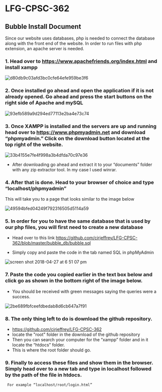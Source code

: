 # LFG-CPSC-362

## Bubble Install Document

Since our website uses databases, php is needed to connect the database along with the front end of the website. In order to run files with php extension, an apache server is needed. 

### 1. Head over to https://www.apachefriends.org/index.html and install xampp

![d80db9c03afd3bc0cfe64efe959be3f6](https://user-images.githubusercontent.com/31262157/39280409-29f662f0-48b4-11e8-8b26-0e1b52fd9f32.png)


### 2. Once installed go ahead and open the application if it is not already opened. Go ahead and press the start buttons on the right side of Apache and mySQL

![93efb589a9d294ed77113e2ba4e73c74](https://user-images.githubusercontent.com/31262157/39280430-40f63c28-48b4-11e8-9c58-34f54eed9546.png)

### 3. Once XAMPP is installed and the servers are up and running head over to https://www.phpmyadmin.net and download “phpmyadmin.” Click on the download button located at the top right of the website.

![33b4155e7fe4f998a3b4dfda70c97e36](https://user-images.githubusercontent.com/31262157/39280441-4e19fc50-48b4-11e8-85fa-ad506b57998f.png)

- After downloading go ahead and extract it to your “documents” folder with any zip extractor tool. In my case I used winrar.


### 4. After that is done. Head to your browser of choice and type “localhost/phpmyadmin” 
This will take you to a page that looks similar to the image below

![49594bfed04249f792316505d5114a59](https://user-images.githubusercontent.com/31262157/39280508-a61419ea-48b4-11e8-86f9-efb450970566.png)

### 5. In order for you to have the same database that is used by our php files, you will first need to create a new database
- Head over to this link https://github.com/cirjeffrey/LFG-CPSC-362/blob/master/bubble_db/bubble.sql

- Simply copy and paste the code in the tab named SQL in phpMyAdmin

![screen shot 2018-04-27 at 6 51 07 pm](https://user-images.githubusercontent.com/31262157/39390646-66172e4c-4a4c-11e8-92a4-e24262965395.png)

### 7. Paste the code you copied earlier in the text box below and click go as shown in the bottom right of the image below.
- You should be received with green messages saying the queries were a success.

![2be689fbfceefdbedab8d6cb647a7f91](https://user-images.githubusercontent.com/31262157/39280621-4145bfc2-48b5-11e8-9a6d-588d95fee8eb.png)



### 8. The only thing left to do is download the github repository.
- https://github.com/cirjeffrey/LFG-CPSC-362
- locate the "root" folder in the download of the github repository
- Then you can search your computer for the “xampp” folder and in it locate the “htdocs” folder.
- This is where the root folder should go. 

### 9. Finally to access these files and show them in the browser. Simply head over to a new tab and type in localhost followed by the path of the file in htdocs.
     For example “localhost/root/login.html”

